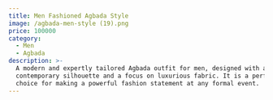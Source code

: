 ```yaml
---
title: Men Fashioned Agbada Style
image: /agbada-men-style (19).png
price: 100000
category:
  - Men
  - Agbada
description: >-
  A modern and expertly tailored Agbada outfit for men, designed with a
  contemporary silhouette and a focus on luxurious fabric. It is a perfect
  choice for making a powerful fashion statement at any formal event.
---
```


